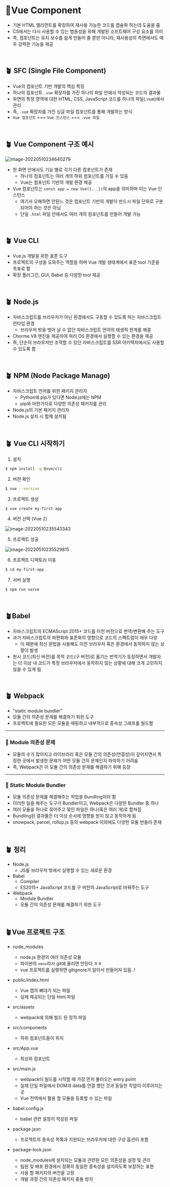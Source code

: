 # 🔰Vue Component

- 기본 HTML 엘리먼트를 확장하여 재사용 가능한 코드를 캡슐화 하는데 도움을 줌
- CS에서는 다시 사용할 수 있는 범용성을 위해 개발된 소프트웨어 구성 요소를 의미
- 즉, 컴포넌트는 유지 보수를 쉽게 만들어 줄 뿐만 아니라, 재사용성의 측면에서도 매우 강력한 기능을 제공

<BR>

## 🪴 SFC (Single File Component)

- Vue의 컴포넌트 기반 개발의 핵심 특징
- 하나의 컴포넌트 `.vue` 확장자를 가진 하나의 파일 안에서 작성되는 코드의 결과물
- 화면의 특정 영역에 대한 HTML, CSS, JavaScript 코드를 하나의 파일(.vue)에서 관리
- 즉, `.vue` 확장자를 가진 싱글 파일 컴포넌트를 통해 개발하는 방식
- `Vue 컴포넌트` === `Vue 인스턴스` === `.vue 파일`

<BR>

## 🪴 Vue Component 구조 예시

![image-20220510234640279](Vue%20Component%20&%20CLI.assets/image-20220510234640279.png)

- 한 화면 안에서도 기능 별로 각기 다른 컴포넌트가 존재
  - 하나의 컴포넌트는 여러 개의 하위 컴포넌트를 가질 수 있음
  - Vue는 컴포넌트 기반의 개발 환경 제공
- Vue 컴포넌트는 `const app = new Vue({...})`의 app을 의미하며 이는 Vue 인스턴스
  - 여기서 오해하면 안된느 것은 컴포넌트 기반의 개발이 반드시 파일 단위로 구분되어야 하는 것은 아님
  - 단일 `.html` 파일 안에서도 여러 개의 컴포넌트를 만들어 개발 가능

<BR>

## 🪴 Vue CLI

- Vue.js 개발을 위한 표준 도구
- 프로젝트의 구성을 도와주는 역할을 하며 Vue 개발 생태계에서 표준 tool 기준을 목표로 함
- 확장 플러그인, GUI, Babel 등 다양한 tool 제공

<br>



## 🪴 Node.js

- 자바스크립트를 브라우저가 아닌 환경에서도 구동할 수 있도록 하는 자바스크립트 런타임 환경
  - 브라우저 밖을 벗어 날 수 없던 자바스크립트 언어의 태생적 한계를 해결
- Chorme V8 엔진을 제공하여 여러 OS 환경에서 실행할 수 있는 환경을 제공
- 즉, 단순히 브라우저만 조작할 수 있던 자바스크립트를 SSR 아키텍처에서도 사용할 수 있도록 함

<br>



## 🪴 NPM (Node Package Manage)

- 자바스크립트 언어를 위한 패키지 관리자
  - Python에 pip가 있다면 Node.js에는 NPM
  - pip와 마찬가지로 다양한 의존성 패키지를 관리
- Node.js의 기본 패키지 관리자
- Node.js 설치 시 함께 설치됨

<br>



## 🪴 Vue CLI 시작하기

1. 설치

```BASH
$ npm install -g @vue/cli
```

2. 버젼 확인

```bash
$ vue --version
```

3. 프로젝트 생성

```bash
$ vue create my-first-app
```

4. 버전 선택 (Vue 2)

![image-20220510235543343](Vue%20Component%20&%20CLI.assets/image-20220510235543343.png)

5. 프로젝트 성공

![image-20220510235529815](Vue%20Component%20&%20CLI.assets/image-20220510235529815.png)

6. 프로젝트 디렉토리 이동

```bash
$ cd my-first-app
```

7. 서버 실행

```bash
$ npm run serve
```

<br>

## 🪴Babel

- 자바스크립트의 ECMAScript 2015+ 코드를 이전 버전으로 번역/변환해 주는 도구
- 과거 자바스크립트의 파편화와 표준화의 영향으로 코드의 스펙트럼이 매우 다양
  - 이 때문에 최신 문법을 사용해도 이전 브라우저 혹은 환경에서 동작하지 않는 상황이 발생
- 원시 코드(최신 버전)를 목적 코드(구 버전)로 옮기는 번역기가 등장하면서 개발자는 더 이상 내 코드가 특정 브라우저에서 동작하지 않는 상황에 대해 크게 고민하지 않을 수 있게 됨

<br>

## 🪴 Webpack

- "static module bundler"
- 모듈 간의 의존성 문제를 해결하기 위한 도구
- 프로젝트에 필요한 모든 모듈을 매핑하고 내부적으로 종속성 그래프를 빌드함

<hr>

### 🌳 Module 의존성 문제

- 모듈의 수가 많아지고 라이브러리 혹은 모듈 간의 의존성(연결성)이 깊어지면서 특정한 곳에서 발생한 문제가 어떤 모듈 간의 문제인지 파악하기 어려움
- 즉, Webpack은 이 모듈 간의 의존성 문제를 해결하기 위해 등장

<hr>

### 🌳 Static Module Bundler

- 모듈 의존성 문제를 해결해주는 작업을 Bundling이라 함
- 이러한 일을 해주는 도구가 Bundler이고, Webpack은 다양한 Bundler 중 하나
- 여러 모듈을 하나로 묶어주고 묶인 파일은 하나(혹은 여러 개)로 합쳐짐
- Bundling된 결과물은 더 이상 순서에 영향을 받지 않고 동작하게 됨
- snowpack, parcel, rollup.js 등의 webpack 이외에도 다양한 모듈 번들러 존재

<br>



## 🪴 정리

- Node.js
  - JS를 브라우저 밖에서 실행할 수 있는 새로운 환경
- Babel
  - Compiler
  - ES2015+ JavaScript 코드를 구 버전의 JavaScript로 바꿔주는 도구
- Webpack
  - Module Bundler
  - 모듈 간의 의존성 문제를 해결하기 위한 도구

<br>

## 🪴Vue 프로젝트 구조

- node_modules
  - node.js 환경의 여러 의존성 모듈
  - 파이썬의 `venv`라서 git에 올리면 안된다 ㅎㅎ
  - vue 프로젝트를 실행하면 gitignore가 알아서 만들어져 있음..!
- public/index.html
  - Vue 앱의 뼈대가 되는 파일
  - 실제 제공되는 단일 html 파일

- src/assets
  - webpack에 의해 빌드 된 정적 파일
- src/components
  - 하위 컴포넌트들이 위치
- src/App.vue
  - 최상위 컴포넌트
- src/main.js
  - webpack이 빌드를 시작할 때 가장 먼저 불러오는 entry point
  - 실제 단일 파일에서 DOM과 data를 연결 했던 것과 동일한 작업이 이루어지는 곳
  - Vue 전역에서 활용 할 모듈을 등록할 수 있는 파일
- babel.config.js
  - babel 관련 설정이 작성된 파일
- package.json
  - 프로젝트의 종속성 목록과 지원되는 브라우저에 대한 구성 옵션이 포함
- package-lock.json
  - node_modules에 설치되는 모듈과 관련된 모든 의존성을 설정 및 관리
  - 팀원 및 배포 환경에서 정확히 동일한 종속성을 설치하도록 보장하는 표현
  - 사용 할 패키지의 버전을 고정
  - 개발 과정 간의 의존성 패키지 충돌 방지

